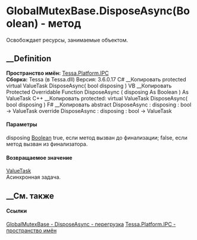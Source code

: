 # GlobalMutexBase.DisposeAsync(Boolean) - метод
Освобождает ресурсы, занимаемые объектом.
##  __Definition
 **Пространство имён:** [Tessa.Platform.IPC](N_Tessa_Platform_IPC.htm)  
 **Сборка:** Tessa (в Tessa.dll) Версия: 3.6.0.17
C# __Копировать
     protected virtual ValueTask DisposeAsync(
    	bool disposing
    )
VB __Копировать
     Protected Overridable Function DisposeAsync ( 
    	disposing As Boolean
    ) As ValueTask
C++ __Копировать
     protected:
    virtual ValueTask DisposeAsync(
    	bool disposing
    )
F# __Копировать
     abstract DisposeAsync : 
            disposing : bool -> ValueTask 
    override DisposeAsync : 
            disposing : bool -> ValueTask 
#### Параметры
disposing [Boolean](https://learn.microsoft.com/dotnet/api/system.boolean)
    true, если метод вызван до финализации; false, если метод вызван из финализатора. 
#### Возвращаемое значение
[ValueTask](https://learn.microsoft.com/dotnet/api/system.threading.tasks.valuetask)  
Асинхронная задача.
##  __См. также
#### Ссылки
[GlobalMutexBase - ](T_Tessa_Platform_IPC_GlobalMutexBase.htm)
[DisposeAsync -
перегрузка](Overload_Tessa_Platform_IPC_GlobalMutexBase_DisposeAsync.htm)
[Tessa.Platform.IPC - пространство имён](N_Tessa_Platform_IPC.htm)
